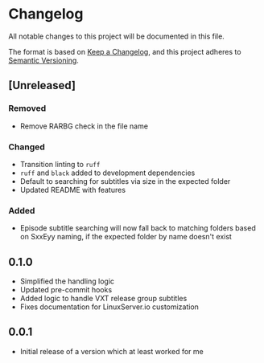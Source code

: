 # Changelog

All notable changes to this project will be documented in this file.

The format is based on [Keep a Changelog](https://keepachangelog.com/en/1.0.0/),
and this project adheres to [Semantic Versioning](https://semver.org/spec/v2.0.0.html).

## [Unreleased]

### Removed

- Remove RARBG check in the file name

### Changed

- Transition linting to `ruff`
- `ruff` and `black` added to development dependencies
- Default to searching for subtitles via size in the expected folder
- Updated README with features

### Added

- Episode subtitle searching will now fall back to matching folders based on SxxEyy naming,
  if the expected folder by name doesn't exist

## 0.1.0

- Simplified the handling logic
- Updated pre-commit hooks
- Added logic to handle VXT release group subtitles
- Fixes documentation for LinuxServer.io customization

## 0.0.1

- Initial release of a version which at least worked for me
